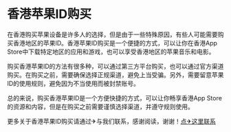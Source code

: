 # 香港苹果ID购买

在香港购买苹果设备是许多人的选择，但是由于一些特殊原因，有些人可能需要购买香港地区的苹果ID。香港苹果ID购买是一个便捷的方式，可以让你在香港App Store中下载特定地区的应用和游戏，也可以享受香港地区的苹果音乐和电影。

购买香港苹果ID的方法有很多种，可以通过第三方平台购买，也可以通过官方渠道购买。在购买之前，需要确保选择正规渠道，避免上当受骗。另外，需要留意苹果ID的使用规则，避免因为不当使用而被封禁账号。

总的来说，购买香港苹果ID是一个方便快捷的方式，可以让你畅享香港App Store的资源和内容，但是在购买之前需要谨慎选择渠道，并遵守规则使用。

更多关于香港苹果ID购买请通过✈与我们联系，感谢阅读，谢谢！[点✈这里联系](https://gg.k02.cc)
